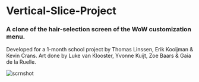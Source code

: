 # Vertical-Slice-Project
### A clone of the hair-selection screen of the WoW customization menu.

Developed for a 1-month school project by Thomas Linssen, Erik Kooijman & Kevin Crans.
Art done by Luke van Klooster, Yvonne Kuijt, Zoe Baars & Gaia de la Ruelle.

![scrnshot](https://user-images.githubusercontent.com/31830553/50213918-4c755a80-037f-11e9-9b8f-484f2fd2cdec.png)
